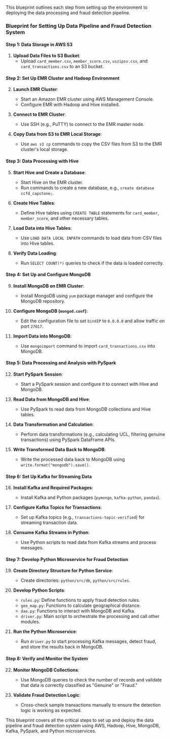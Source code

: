 
This blueprint outlines each step from setting up the environment to deploying the data processing and fraud detection pipeline.

### Blueprint for Setting Up Data Pipeline and Fraud Detection System

#### **Step 1: Data Storage in AWS S3**
1. **Upload Data Files to S3 Bucket**:
   - Upload `card_member.csv`, `member_score.csv`, `uszipsv.csv`, and `card_transactions.csv` to an S3 bucket.

#### **Step 2: Set Up EMR Cluster and Hadoop Environment**
2. **Launch EMR Cluster**:
   - Start an Amazon EMR cluster using AWS Management Console.
   - Configure EMR with Hadoop and Hive installed.

3. **Connect to EMR Cluster**:
   - Use SSH (e.g., PuTTY) to connect to the EMR master node.

4. **Copy Data from S3 to EMR Local Storage**:
   - Use `aws s3 cp` commands to copy the CSV files from S3 to the EMR cluster's local storage.

#### **Step 3: Data Processing with Hive**
5. **Start Hive and Create a Database**:
   - Start Hive on the EMR cluster.
   - Run commands to create a new database, e.g., `create database ccfd_capstone;`.

6. **Create Hive Tables**:
   - Define Hive tables using `CREATE TABLE` statements for `card_member`, `member_score`, and other necessary tables.

7. **Load Data into Hive Tables**:
   - Use `LOAD DATA LOCAL INPATH` commands to load data from CSV files into Hive tables.

8. **Verify Data Loading**:
   - Run `SELECT COUNT(*)` queries to check if the data is loaded correctly.

#### **Step 4: Set Up and Configure MongoDB**
9. **Install MongoDB on EMR Cluster**:
   - Install MongoDB using `yum` package manager and configure the MongoDB repository.

10. **Configure MongoDB (`mongod.conf`)**:
    - Edit the configuration file to set `bindIP` to `0.0.0.0` and allow traffic on port `27017`.

11. **Import Data into MongoDB**:
    - Use `mongoimport` command to import `card_transactions.csv` into MongoDB.

#### **Step 5: Data Processing and Analysis with PySpark**
12. **Start PySpark Session**:
    - Start a PySpark session and configure it to connect with Hive and MongoDB.

13. **Read Data from MongoDB and Hive**:
    - Use PySpark to read data from MongoDB collections and Hive tables.

14. **Data Transformation and Calculation**:
    - Perform data transformations (e.g., calculating UCL, filtering genuine transactions) using PySpark DataFrame APIs.

15. **Write Transformed Data Back to MongoDB**:
    - Write the processed data back to MongoDB using `write.format("mongodb").save()`.

#### **Step 6: Set Up Kafka for Streaming Data**
16. **Install Kafka and Required Packages**:
    - Install Kafka and Python packages (`pymongo`, `kafka-python`, `pandas`).

17. **Configure Kafka Topics for Transactions**:
    - Set up Kafka topics (e.g., `transactions-topic-verified`) for streaming transaction data.

18. **Consume Kafka Streams in Python**:
    - Use Python scripts to read data from Kafka streams and process messages.

#### **Step 7: Develop Python Microservice for Fraud Detection**
19. **Create Directory Structure for Python Service**:
    - Create directories: `python/src/db`, `python/src/rules`.

20. **Develop Python Scripts**:
    - `rules.py`: Define functions to apply fraud detection rules.
    - `geo_map.py`: Functions to calculate geographical distance.
    - `dao.py`: Functions to interact with MongoDB and Kafka.
    - `driver.py`: Main script to orchestrate the processing and call other modules.

21. **Run the Python Microservice**:
    - Run `driver.py` to start processing Kafka messages, detect fraud, and store the results back in MongoDB.

#### **Step 8: Verify and Monitor the System**
22. **Monitor MongoDB Collections**:
    - Use MongoDB queries to check the number of records and validate that data is correctly classified as "Genuine" or "Fraud."

23. **Validate Fraud Detection Logic**:
    - Cross-check sample transactions manually to ensure the detection logic is working as expected.

This blueprint covers all the critical steps to set up and deploy the data pipeline and fraud detection system using AWS, Hadoop, Hive, MongoDB, Kafka, PySpark, and Python microservices.